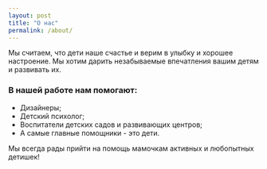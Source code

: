 ```yaml
---
layout: post
title: "О нас"
permalink: /about/
---
```


Мы считаем, что дети наше счастье и верим в улыбку и хорошее настроение. Мы хотим дарить незабываемые впечатления вашим детям и развивать их. 

### В нашей работе нам помогают:
  * Дизайнеры;
  * Детский психолог;
  * Воспитатели детских садов и развивающих центров;
  * А самые главные помощники - это дети.</p>

Мы всегда рады прийти на помощь мамочкам активных и любопытных детишек!
